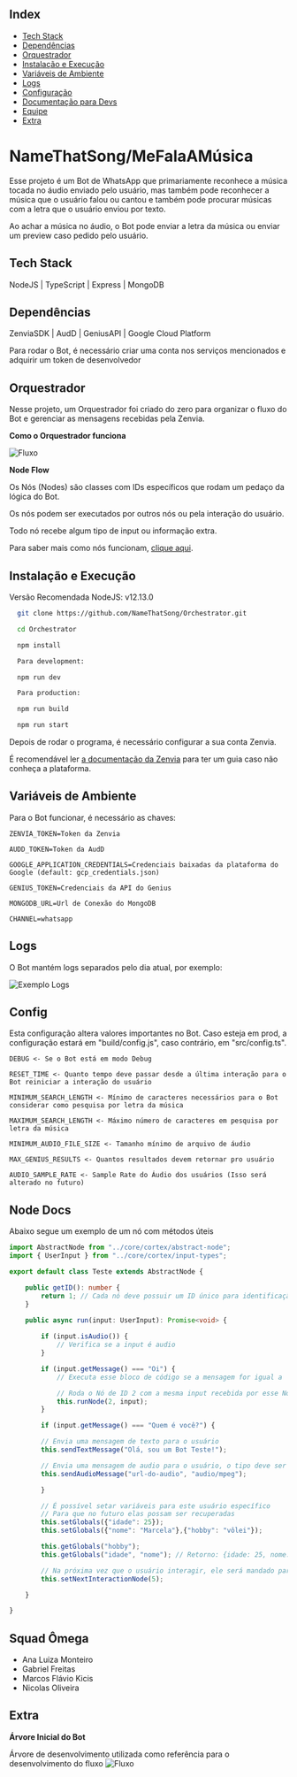 
## Index

- [Tech Stack](#tech-stack)
- [Dependências](#dependências)
- [Orquestrador](#orquestrador)
- [Instalação e Execução](#instalação-e-execução)
- [Variáveis de Ambiente](#variáveis-de-ambiente)
- [Logs](#logs)
- [Configuração](#config)
- [Documentação para Devs](#node-docs)
- [Equipe](#squad-ômega)
- [Extra](#extra)




# NameThatSong/MeFalaAMúsica

Esse projeto é um Bot de WhatsApp que primariamente reconhece
a música tocada no áudio enviado pelo usuário, mas também pode
reconhecer a música que o usuário falou ou cantou e também pode procurar
músicas com a letra que o usuário enviou por texto.

Ao achar a música no áudio, o Bot pode enviar a letra da música ou enviar um preview caso pedido pelo usuário.




## Tech Stack

NodeJS | TypeScript | Express | MongoDB


## Dependências

ZenviaSDK | AudD | GeniusAPI | Google Cloud Platform

Para rodar o Bot, é necessário criar uma conta nos serviços
mencionados e adquirir um token de desenvolvedor




## Orquestrador

Nesse projeto, um Orquestrador foi criado do zero para organizar o fluxo do Bot
e gerenciar as mensagens recebidas pela Zenvia.


**Como o Orquestrador funciona**

![Fluxo](https://i.imgur.com/Y9iuCcC.jpg)


**Node Flow**

Os Nós (Nodes) são classes com IDs específicos que rodam
um pedaço da lógica do Bot. 


Os nós podem ser executados por outros nós ou pela interação do usuário.

Todo nó recebe algum tipo de input ou informação extra.

Para saber mais como nós funcionam, [clique aqui](#node-docs).

## Instalação e Execução

Versão Recomendada NodeJS: v12.13.0

```bash
  git clone https://github.com/NameThatSong/Orchestrator.git

  cd Orchestrator

  npm install

  Para development:

  npm run dev

  Para production:

  npm run build

  npm run start

```

Depois de rodar o programa, é necessário configurar a sua conta Zenvia.

É recomendável ler [a documentação da Zenvia](https://zenvia.github.io/zenvia-openapi-spec/v2/#section/Getting-started-with-Sandbox) para ter um guia caso não conheça a plataforma.
    
## Variáveis de Ambiente

Para o Bot funcionar, é necessário as chaves:

`ZENVIA_TOKEN=Token da Zenvia`

`AUDD_TOKEN=Token da AudD`

`GOOGLE_APPLICATION_CREDENTIALS=Credenciais baixadas da plataforma do Google (default: gcp_credentials.json)`

`GENIUS_TOKEN=Credenciais da API do Genius`

`MONGODB_URL=Url de Conexão do MongoDB`

`CHANNEL=whatsapp`

## Logs

O Bot mantém logs separados pelo dia atual, por exemplo:

![Exemplo Logs](https://i.imgur.com/7kJDsRz.png)

## Config

Esta configuração altera valores importantes no Bot. Caso esteja em prod, a configuração estará em "build/config.js", caso contrário, em "src/config.ts".

    DEBUG <- Se o Bot está em modo Debug

    RESET_TIME <- Quanto tempo deve passar desde a última interação para o Bot reiniciar a interação do usuário

    MINIMUM_SEARCH_LENGTH <- Mínimo de caracteres necessários para o Bot considerar como pesquisa por letra da música
    
    MAXIMUM_SEARCH_LENGTH <- Máximo número de caracteres em pesquisa por letra da música

    MINIMUM_AUDIO_FILE_SIZE <- Tamanho mínimo de arquivo de áudio

    MAX_GENIUS_RESULTS <- Quantos resultados devem retornar pro usuário

    AUDIO_SAMPLE_RATE <- Sample Rate do Áudio dos usuários (Isso será alterado no futuro)

## Node Docs

Abaixo segue um exemplo de um nó com métodos úteis

```ts
import AbstractNode from "../core/cortex/abstract-node";
import { UserInput } from "../core/cortex/input-types";

export default class Teste extends AbstractNode {

    public getID(): number {
        return 1; // Cada nó deve possuir um ID único para identificação e execução
    }

    public async run(input: UserInput): Promise<void> {
        
        if (input.isAudio()) {
            // Verifica se a input é audio
        }

        if (input.getMessage() === "Oi") {
            // Executa esse bloco de código se a mensagem for igual a 'Oi'

            // Roda o Nó de ID 2 com a mesma input recebida por esse Nó
            this.runNode(2, input);
        }

        if (input.getMessage() === "Quem é você?") {

        // Envia uma mensagem de texto para o usuário
        this.sendTextMessage("Olá, sou um Bot Teste!"); 

        // Envia uma mensagem de audio para o usuário, o tipo deve ser especificado (mpeg, mp4, etc)
        this.sendAudioMessage("url-do-audio", "audio/mpeg");

        }

        // É possível setar variáveis para este usuário específico
        // Para que no futuro elas possam ser recuperadas
        this.setGlobals({"idade": 25});
        this.setGlobals({"nome": "Marcela"},{"hobby": "vôlei"});

        this.getGlobals("hobby");
        this.getGlobals("idade", "nome"); // Retorno: {idade: 25, nome: "Marcela"}

        // Na próxima vez que o usuário interagir, ele será mandado para este nó
        this.setNextInteractionNode(5);

    }

}

```

## Squad Ômega

- Ana Luiza Monteiro
- Gabriel Freitas
- Marcos Flávio Kicis
- Nicolas Oliveira


## Extra

**Árvore Inicial do Bot**

Árvore de desenvolvimento utilizada como referência para o desenvolvimento do fluxo
![Fluxo](https://i.imgur.com/zjfdgBU.png)
